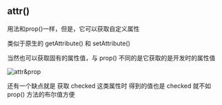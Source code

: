## attr()

用法和prop()一样，但是，它可以获取自定义属性

类似于原生的 getAttribute() 和 setAttribute()

当然也可以获取固有的属性值，与 prop() 不同的是它获取的是开发时的属性值

![attr&prop](images/attr和prop.png)

还有一个缺点就是 获取 checked 这类属性时 得到的值也是 checked 就不如 prop() 方法的布尔值方便